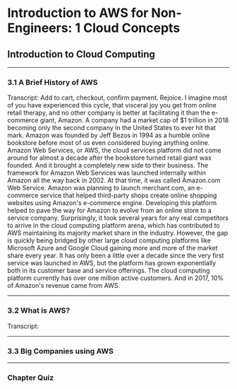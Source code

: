 # Introduction to AWS for Non-Engineers: 1 Cloud Concepts

## **Introduction to Cloud Computing**

---

### 3.1 A Brief History of AWS

Transcript:
Add to cart, checkout, confirm payment. Rejoice. I imagine most of you have experienced this cycle, that visceral joy you get from online retail therapy, and no other company is better at facilitating it than the e-commerce giant, Amazon. A company had a market cap of $1 trillion in 2018 becoming only the second company in the United States to ever hit that mark. Amazon was founded by Jeff Bezos in 1994 as a humble online bookstore before most of us even considered buying anything online. Amazon Web Services, or AWS, the cloud services platform did not come around for almost a decade after the bookstore turned retail giant was founded. And it brought a completely new side to their business. The framework for Amazon Web Services was launched internally within Amazon all the way back in 2002. At that time, it was called Amazon.com Web Service. Amazon was planning to launch merchant.com, an e-commerce service that helped third-party shops create online shopping websites using Amazon's e-commerce engine. Developing this platform helped to pave the way for Amazon to evolve from an online store to a service company. Surprisingly, it took several years for any real competitors to arrive in the cloud computing platform arena, which has contributed to AWS maintaining its majority market share in the industry. However, the gap is quickly being bridged by other large cloud computing platforms like Microsoft Azure and Google Cloud gaining more and more of the market share every year. It has only been a little over a decade since the very first service was launched in AWS, but the platform has grown exponentially both in its customer base and service offerings. The cloud computing platform currently has over one million active customers. And in 2017, 10% of Amazon's revenue came from AWS.

---

### 3.2 What is AWS?

Transcript:


---

### 3.3 Big Companies using AWS

---

### Chapter Quiz

